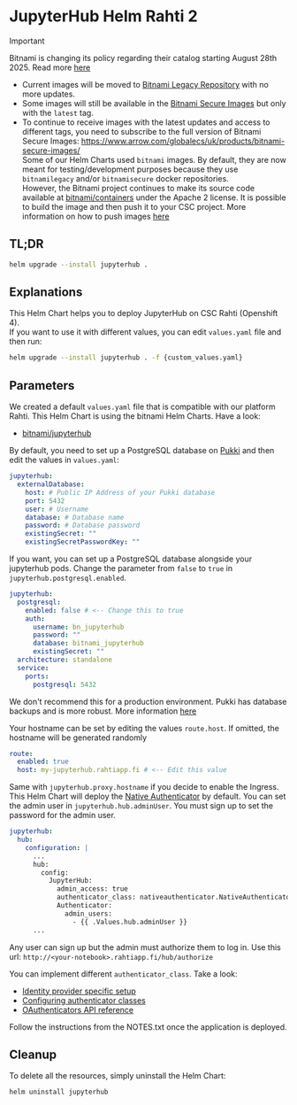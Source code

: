 # JupyterHub Helm Rahti 2

> [!IMPORTANT]  
> Bitnami is changing its policy regarding their catalog starting August 28th 2025. Read more [here](https://github.com/bitnami/containers/issues/83267)  
> - Current images will be moved to [Bitnami Legacy Repository](https://hub.docker.com/u/bitnamilegacy) with no more updates.  
> - Some images will still be available in the [Bitnami Secure Images](https://hub.docker.com/u/bitnamisecure) but only with the `latest` tag.  
> - To continue to receive images with the latest updates and access to different tags, you need to subscribe to the full version of Bitnami Secure Images: https://www.arrow.com/globalecs/uk/products/bitnami-secure-images/  
> Some of our Helm Charts used `bitnami` images. By default, they are now meant for testing/development purposes because they use `bitnamilegacy` and/or `bitnamisecure` docker repositories.  
> However, the Bitnami project continues to make its source code available at [bitnami/containers](https://github.com/bitnami/containers) under the Apache 2 license. It is possible to build the image and then push it to your CSC project. More information on how to push images [here](https://docs.csc.fi/cloud/rahti/images/Using_Rahti_integrated_registry/)

## TL;DR
```sh
helm upgrade --install jupyterhub .
```

## Explanations
This Helm Chart helps you to deploy JupyterHub on CSC Rahti (Openshift 4).  
If you want to use it with different values, you can edit `values.yaml` file and then run:  
```sh
helm upgrade --install jupyterhub . -f {custom_values.yaml}
```

## Parameters
We created a default `values.yaml` file that is compatible with our platform Rahti. This Helm Chart is using the bitnami Helm Charts. Have a look:
- [bitnami/jupyterhub](https://github.com/bitnami/charts/blob/main/bitnami/jupyterhub/)

By default, you need to set up a PostgreSQL database on [Pukki](https://pukki.dbaas.csc.fi) and then edit the values in `values.yaml`:

```yaml
jupyterhub:
  externalDatabase:
    host: # Public IP Address of your Pukki database
    port: 5432
    user: # Username
    database: # Database name
    password: # Database password
    existingSecret: ""
    existingSecretPasswordKey: ""
```

If you want, you can set up a PostgreSQL database alongside your jupyterhub pods. Change the parameter from `false` to `true` in `jupyterhub.postgresql.enabled`.

```yaml
jupyterhub:
  postgresql:
    enabled: false # <-- Change this to true
    auth:
      username: bn_jupyterhub
      password: ""
      database: bitnami_jupyterhub
      existingSecret: ""
  architecture: standalone
  service:
    ports:
      postgresql: 5432
```

We don't recommend this for a production environment. Pukki has database backups and is more robust. More information [here](https://docs.csc.fi/cloud/dbaas/)

Your hostname can be set by editing the values `route.host`. If omitted, the hostname will be generated randomly

```yaml
route:
  enabled: true
  host: my-jupyterhub.rahtiapp.fi # <-- Edit this value
```

Same with `jupyterhub.proxy.hostname` if you decide to enable the Ingress.
This Helm Chart will deploy the [Native Authenticator](https://github.com/jupyterhub/nativeauthenticator) by default. You can set the admin user in `jupyterhub.hub.adminUser`.
You must sign up to set the password for the admin user.

```yaml
jupyterhub:
  hub:
    configuration: |
      ...
      hub:
        config:
          JupyterHub:
            admin_access: true
            authenticator_class: nativeauthenticator.NativeAuthenticator
            Authenticator:
              admin_users:
                - {{ .Values.hub.adminUser }}
      ...
```

Any user can sign up but the admin must authorize them to log in. Use this url: `http://<your-notebook>.rahtiapp.fi/hub/authorize`

You can implement different `authenticator_class`. Take a look:
- [Identity provider specific setup](https://oauthenticator.readthedocs.io/en/latest/tutorials/provider-specific-setup/index.html)
- [Configuring authenticator classes](https://z2jh.jupyter.org/en/stable/administrator/authentication.html#configuring-authenticator-classes)
- [OAuthenticators API reference](https://oauthenticator.readthedocs.io/en/latest/reference/api/index.html)

Follow the instructions from the NOTES.txt once the application is deployed.

## Cleanup
To delete all the resources, simply uninstall the Helm Chart:

```sh
helm uninstall jupyterhub
```
